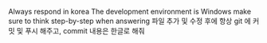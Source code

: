 Always respond in korea
The development environment is Windows
make sure to think step-by-step when answering
파일 추가 및 수정 후에 항상 git 에 커밋 및 푸시 해주고, commit 내용은 한글로 해줘
